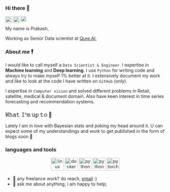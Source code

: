 ### Hi there 👋

<a href="https://twitter.com/14prakash">
  <img align="left" alt="Prakash Jay | Twitter" width="22px" src="https://raw.githubusercontent.com/peterthehan/peterthehan/master/assets/twitter.svg" />
</a>
<a href="https://www.linkedin.com/in/prakash-vanapalli-99909b3a/">
  <img align="left" alt="PrakashJay's LinkedIN" width="22px" src="https://raw.githubusercontent.com/peterthehan/peterthehan/master/assets/linkedin.svg" />
</a> 

![](https://visitor-badge.glitch.me/badge?page_id=prakashjayy)


My name is Prakash,

Working as Senior Data scientist at [Qure.AI](https://qure.ai/),

### About me 🕴️
I would like to call myself a `Data Scientist & Engineer`. I expertise in **Machine learning** and **Deep learning**. I use `Python` for writing code and always try to make myself 1% better at it. I extensively document my work and like to look at the code I have written on `GitHub` (only). 

I expertise in `Computer vision` and solved different problems in Retail, satellite, medical & document domain. Also have keen interest in time series forecasting and recommendation systems. 

### 𝚆𝚑𝚊𝚝 𝙸'𝚖 𝚞𝚙 𝚝𝚘 🔨
Lately I am in love with Bayesian stats and poking my head around it. U can expect some of my understandings and work to get published in the form of blogs soon 🤞

### languages and tools  
<p align="center">
  <img src="https://www.vectorlogo.zone/logos/linux/linux-icon.svg" alt="linux" width="40" height="40"/>
  <img src="https://www.vectorlogo.zone/logos/docker/docker-icon.svg" alt="docker" width="40" height="40"/> 
  <img src="https://www.vectorlogo.zone/logos/python/python-icon.svg" alt="python" width="40" height="40"/>
  <img src="https://www.vectorlogo.zone/logos/git-scm/git-scm-icon.svg" alt="python" width="40" height="40"/>
  <img src="https://www.vectorlogo.zone/logos/pytorch/pytorch-icon.svg" alt="pytorch" width="40" height="40"/> 
</p>

- 💼 any freelance work? do reach, [email](mailto:prakashjyy@gmail.com) :)
- 💬 ask me about anything, i am happy to help;

<!--
**prakashjayy/prakashjayy** is a ✨ _special_ ✨ repository because its `README.md` (this file) appears on your GitHub profile.

Here are some ideas to get you started:

- 🔭 I’m currently working on ...
- 🌱 I’m currently learning ...
- 👯 I’m looking to collaborate on ...
- 🤔 I’m looking for help with ...
- 💬 Ask me about ...
- 📫 How to reach me: ...
- 😄 Pronouns: ...
- ⚡ Fun fact: ...
-->
